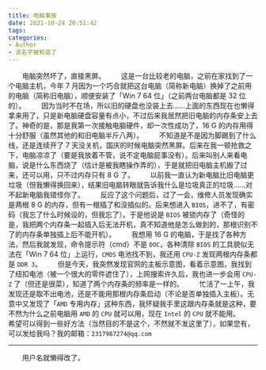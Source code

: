 ```yaml
---
title: 电脑事故
date: 2021-10-24 20:51:42
tags:
categories:
- Author
- 该名字被和谐了
---
```


&emsp;&emsp;电脑突然坏了，直接黑屏。
&emsp;&emsp;这是一台比较老的电脑，之前在家找到了一个电脑主机，今年 7 月因为一个巧合就把这台电脑（简称新电脑）换掉了之前用的电脑（简称旧电脑），顺便安装了「Win 7 64 位」（之前两台电脑都是 32 位的）。
&emsp;&emsp;因为当时不在场，所以旧的硬盘也没装上去……上面的东西现在也懒得拿来用了，只是新电脑硬盘容量有点小，不过后来我居然把旧电脑的内存条安上去了。神奇的是，那是我第一次接触电脑硬件，却一次性成功了，16 G 的内存用得十分舒服（虽然其他的和旧电脑半斤八两）。
&emsp;&emsp;不知道是不是因为脚踢到了什么线，还是连续开了 7 天没关机，国庆的时候电脑突然黑屏。后来在我一顿抢救之下，电脑凉凉了（要是我放着不管，说不定电脑屁事没有）。后来叫别人来看电脑，说是什么东西烧了（估计是被我瞎操作弄的），于是就把旧电脑主机搬了过来，还可以用，只不过内存只有 8 G 了。
&emsp;&emsp;以前我一直认为新电脑比旧电脑更垃圾（但我懒得换回来），结果旧电脑转眼就告诉我什么是垃圾真正的垃圾……对不起新电脑我错怪你了。
&emsp;&emsp;反应了这个问题后，过了一会，维修人员发现确实是两根 8 G 的内存，但有一根插了和没插似的。后来想进入 `BIOS`，进不了，有密码（我忘了什么时候设的，但我忘了）。于是他说是 `BIOS` 被锁内存了（奇怪的是，我把两个内存条一起插入后无法开机，真不知道他是怎么做到的，那根识别不了的内存条单独插上后不能开机）。
&emsp;&emsp;我想用 16 G 的电脑，于是找了各种方法，然后我就发现，命令提示符（cmd）不是 `DOC`，各种清除 `BIOS` 的工具貌似无法在「Win 7 64 位」上运行，`CMOS` 电池找不到，我还用 `CPU-Z` 发现两根内存条都是 `DDR 3`。
&emsp;&emsp;但是今天，我突然发现官网的主板示意图，看着示意图，我找到了纽扣电池（被一个很大的零件遮住了），上网搜索许久后，我也进一步会用 `CPU-Z` 了（但还是很菜），知道了两个内存条的频率是一样的。
&emsp;&emsp;忙活了一上午，我发现还是取不出电池，还是不能用那根内存条启动（不论是否单独插入主板）。无意中又发现了「`AMD` 专用内存」这种东西，我怀疑我手里这跟内存条就是这种，要不然为什么之前电脑用 `AMD` 的 `CPU` 就可以用，现在 `Intel` 的 `CPU` 就不能用。
&emsp;&emsp;希望可以得到一些好方法（当然目的不是这个，不然就不发这里了），如果您有，可以发给我吗？我的邮箱：`2317987274@qq.com`

---

&emsp;&emsp;用户名就懒得改了。